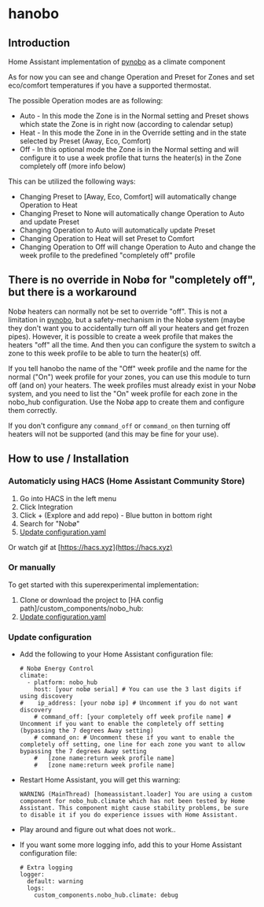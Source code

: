 # hanobo

## Introduction
Home Assistant implementation of [pynobo][pypi] as a climate component

As for now you can see and change Operation and Preset for Zones and set eco/comfort temperatures if you have a supported thermostat.

The possible Operation modes are as following:
* Auto - In this mode the Zone is in the Normal setting and Preset shows which state the Zone is in right now (according to calendar setup)
* Heat - In this mode the Zone in in the Override setting and in the state selected by Preset (Away, Eco, Comfort)
* Off - In this optional mode the Zone is in the Normal setting and will configure it to use a week profile that turns the heater(s) in the Zone completely off (more info below)

This can be utilized the following ways:
* Changing Preset to [Away, Eco, Comfort] will automatically change Operation to Heat
* Changing Preset to None will automatically change Operation to Auto and update Preset
* Changing Operation to Auto will automatically update Preset
* Changing Operation to Heat will set Preset to Comfort
* Changing Operation to Off will change Operation to Auto and change the week profile to the predefined "completely off" profile

## There is no override in Nobø for "completely off", but there is a workaround

Nobø heaters can normally not be set to override "off". This is not a limitation in [pynobo][pypi], but a safety-mechanism in the Nobø system (maybe they don't want you to accidentally turn off all your heaters and get frozen pipes). However, it is possible to create a week profile that makes the heaters "off" all the time. And then you can configure the system to switch a zone to this week profile to be able to turn the heater(s) off.

If you tell hanobo the name of the "Off" week profile and the name for the normal ("On") week profile for your zones, you can use this module to turn off (and on) your heaters. The week profiles must already exist in your Nobø system, and you need to list the "On" week profile for each zone in the nobo_hub configuration. Use the Nobø app to create them and configure them correctly.

If you don't configure any `command_off` or `command_on` then turning off heaters will not be supported (and this may be fine for your use).

## How to use / Installation

### Automaticly using HACS (Home Assistant Community Store)

1. Go into HACS in the left menu
2. Click Integration
3. Click + (Explore and add repo) - Blue button in bottom right
4. Search for "Nobø"
5. [Update configuration.yaml](#update-configuration)

Or watch gif at [https://hacs.xyz](https://hacs.xyz)

### Or manually
To get started with this superexperimental implementation:

1. Clone or download the project to [HA config path]/custom_components/nobo_hub:
2. [Update configuration.yaml](#update-configuration)

### Update configuration
* Add the following to your Home Assistant configuration file:

      # Nobø Energy Control
      climate: 
        - platform: nobo_hub
          host: [your nobø serial] # You can use the 3 last digits if using discovery
      #    ip_address: [your nobø ip] # Uncomment if you do not want discovery
          # command_off: [your completely off week profile name] # Uncomment if you want to enable the completely off setting (bypassing the 7 degrees Away setting)
          # command_on: # Uncomment these if you want to enable the completely off setting, one line for each zone you want to allow bypassing the 7 degrees Away setting
          #   [zone name:return week profile name] 
          #   [zone name:return week profile name]

* Restart Home Assistant, you will get this warning:

      WARNING (MainThread) [homeassistant.loader] You are using a custom component for nobo_hub.climate which has not been tested by Home Assistant. This component might cause stability problems, be sure to disable it if you do experience issues with Home Assistant.

* Play around and figure out what does not work..

* If you want some more logging info, add this to your Home Assistant configuration file:

      # Extra logging
      logger:
        default: warning
        logs:
          custom_components.nobo_hub.climate: debug

[pypi]: https://pypi.org/project/pynobo/
